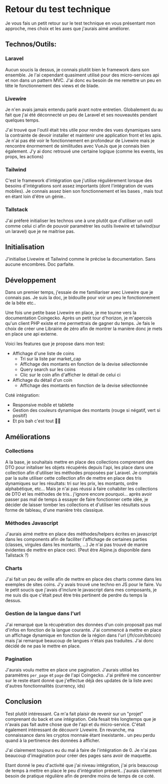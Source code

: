 # Retour du test technique
Je vous fais un petit retour sur le test technique en vous présentant mon approche,
mes choix et les axes que j'aurais aimé améliorer. 

## Technos/Outils:
### Laravel
Aucun soucis la dessus, je connais plutôt bien le framework dans son ensemble.
Je l'ai cependant quasiment utilisé pour des micro-services api et non dans un pattern MVC. J'ai donc
eu besoin de me remettre un peu en tête le fonctionnement des views et de blade. 

### Livewire
Je n'en avais jamais entendu parlé avant notre entretien. Globalement du au fait que j'ai été déconnecté
un peu de Laravel et ses nouveautés pendant quelques temps. 

J'ai trouvé que l'outil était très utile pour rendre des vues dynamiques sans la contrainte de devoir installer
et maintenir une application front et les apis. Je n'ai pas été voir le fonctionnement en profondeur de 
Livewire mais je rencontre énormement de similitudes avec VueJs que je connais bien également. J'y ai donc
retrouvé une certaine logique (comme les events, les props, les actions)

### Tailwind
C'est le framework d'intégration que j'utilise régulièrement lorsque des besoins d'intégrations sont 
assez importants (dont l'intégration de vues mobiles). Je connais assez bien son fonctionnement et les bases
, mais tout en étant loin d'être un génie.. 

### Tallstack
J'ai préferé initialiser les technos une à une plutôt que d'utiliser un outil comme celui ci afin de pouvoir
paramétrer les outils livewire et tailwind(sur un laravel) que je ne maitrise pas.

## Initialisation
J'initialise Livewire et Tailwind comme le précise la documentation. Sans aucune encombres. Doc parfaite.

## Développement
Dans un premier temps, j'essaie de me familiariser avec Livewire que je connais pas. Je suis la doc, 
je bidouille pour voir un peu le fonctionnement de la bête etc.. 

Une fois une petite base Livewire en place, je me tourne vers la documentation Coingecko. Après un petit tour
d'horizon, je m'apercois qu'un client PHP existe et me permettrais de gagner du temps.
Je fais le choix de créer une Librairie de zéro afin de montrer la manière donc je mets en place
une api externe. 

Voici les features que je propose dans mon test:
- Affichage d'une liste de coins
  - Tri sur la liste par market_cap
  - Affichage des montants en fonction de la devise sélectionnée
  - Query search sur les coins
  - Clic sur le coin afin d'afficher le détail de celui ci
- Affichage du détail d'un coin
  - Affichage des montants en fonction de la devise sélectionnée

Coté intégration:
- Responsive mobile et tablette
- Gestion des couleurs dynamique des montants (rouge si négatif, vert si positif)
- Et pis bah c'est tout 🤷‍♂️


## Améliorations
### Collections
A la base, je souhaitais mettre en place des collections comprenant des DTO pour initaliser les objets
récupérés depuis l'api, les place dans une collection afin d'utiliser les méthodes proposées par Laravel. 
Je comptais par la suite utiliser cette collection afin de mettre en place des tris dynamiques sur les résultats:
tri sur les prix, les montants, ordre alphabétique, etc... Mais je n'ai pas réussi à faire cohabiter les collections de
DTO et les méthodes de tris.. j'ignore encore pourquoi... après avoir passer pas mal de temps à essayer de faire
fonctionner cette idée, je décider de laisser tomber les collections et d'utiliser les résultats sous forme
de tableau, d'une manière très classique. 

### Méthodes Javascript
J'aurais aimé mettre en place des méthodes/helpers écrites en javascript dans les components afin de
faciliter l'affichage de certaines parties (classes, virgules dans les montants, ...) Je n'ai pas trouvé
de manire évidentes de mettre en place ceci. (Peut être Alpine.js disponible dans Tallstack ?)

### Charts
J'ai fait un peu de veille afin de mettre en place des charts comme dans les exemples de sites coins. 
J'y avais trouvé une techno en JS pour le faire. Vu le petit soucis que j'avais d'inclure le javascript
dans mes composants, je me suis dis que c'était peut être très pertinent de perdre du temps la dessus. 

### Gestion de la langue dans l'url
J'ai remarqué que la récupération des données d'un coin proposait pas mal d'infos en fonction de la 
langue courante. J'ai commencé à mettre en place un affichage dynamique en fonction de la région dans l'url
(/fr/coin/bitcoin) mais j'ai remarqué beaucoup de langues n'étais pas traduites. J'ai donc décidé de ne pas
le mettre en place. 

### Pagination
J'aurais voulu mettre en place une pagination. J'aurais utilisé les paramètres `per_page` et `page` de l'api 
Coingecko. J'ai préferé me concentrer sur le reste étant donné que j'effectue déjà des updates de la liste
avec d'autres fonctionnalités (currency, ids)

## Conclusion
Test plutôt intéressant. Ca m'a fait plaisir de revenir sur un "projet" comprenant du back et une intégration.
Cela fesait très longtemps que je n'avais pas fait autre chose que de l'api et du micro-service. 
C'était également intéressant de découvrir Livewire. En revanche, ma connaissance dans les cryptos monnaie
étant inexistante.. un peu perdu quand à la pertinence des données à afficher. 

J'ai clairement toujours eu du mal à faire de l'intégration de 0. Je n'ai pas beaucoup d'imagination pour
créer des pages sans avoir de maquette. 

Etant donné le peu d'activité que j'ai niveau intégration, j'ai pris beaucoup de temps à mettre en place le peu
d'intégration présent.. j'aurais clairement besoin de pratique régulière afin de prendre moins de temps de ce coté.
